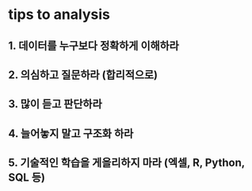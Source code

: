 # tips to analysis

## 1. 데이터를 누구보다 정확하게 이해하라

## 2. 의심하고 질문하라 (합리적으로)

## 3. 많이 듣고 판단하라

## 4. 늘어놓지 말고 구조화 하라

## 5. 기술적인 학습을 게을리하지 마라 (엑셀, R, Python, SQL 등)





